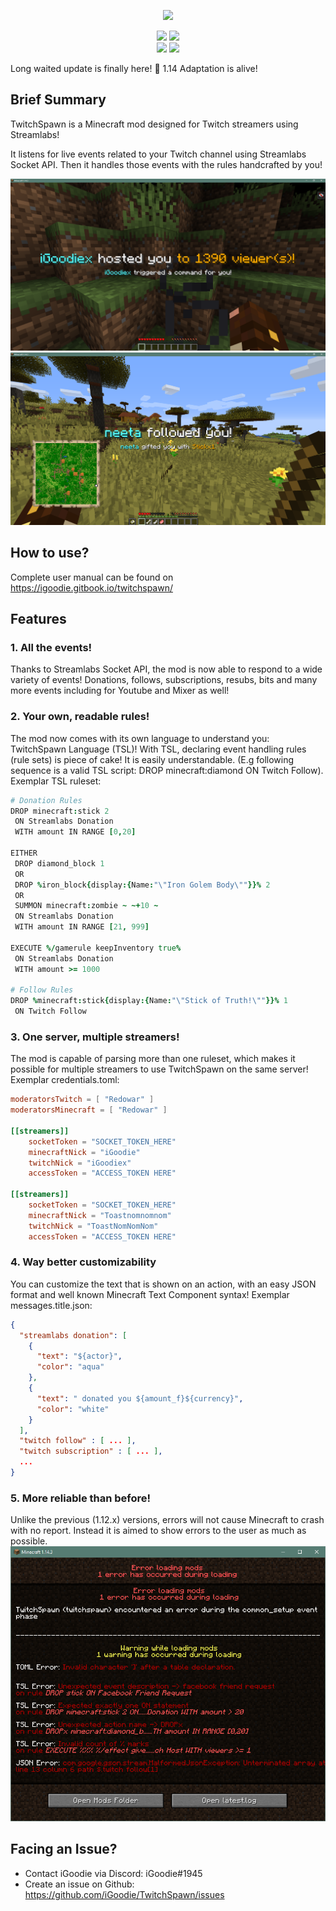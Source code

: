 <p align="center"><img src="https://cdn.discordapp.com/attachments/460909423045509140/460909450354622476/logo.png"></p>

<!-- Badges -->
<p align="center">
  <a href="https://www.twitch.tv/"><img src="https://img.shields.io/badge/api-twitch-b19dd8.svg"></a>
  <a href="https://streamlabs.com"><img src="https://img.shields.io/badge/api-streamlabs-32c3a2.svg"></a>
  <br/>
  <a href="https://minecraft.curseforge.com/projects/twitchspawn"><img src="http://cf.way2muchnoise.eu/full_273382_downloads.svg"></a>
  <a href="https://minecraft.curseforge.com/projects/twitchspawn"><img src="http://cf.way2muchnoise.eu/versions/273382.svg"></a>
</p>

Long waited update is finally here! :tada: 1.14 Adaptation is alive!

## Brief Summary
TwitchSpawn is a Minecraft mod designed for Twitch streamers using Streamlabs!

It listens for live events related to your Twitch channel using Streamlabs Socket API.
Then it handles those events with the rules handcrafted by you!

![Preview #1](preview/preview1.png)
![Preview #2](preview/preview2.png)

## How to use?
Complete user manual can be found on https://igoodie.gitbook.io/twitchspawn/

## Features
### 1. All the events!
Thanks to Streamlabs Socket API, the mod is now able to respond to a wide variety of events!
Donations, follows, subscriptions, resubs, bits and many more events including for Youtube and Mixer as well!
### 2. Your own, readable rules!
The mod now comes with its own language to understand you: TwitchSpawn Language (TSL)!
With TSL, declaring event handling rules (rule sets) is piece of cake!
It is easily understandable. (E.g following sequence is a valid TSL script: DROP minecraft:diamond ON Twitch Follow).
Exemplar TSL ruleset:
```coffeescript
# Donation Rules
DROP minecraft:stick 2
 ON Streamlabs Donation
 WITH amount IN RANGE [0,20]
 
EITHER
 DROP diamond_block 1
 OR
 DROP %iron_block{display:{Name:"\"Iron Golem Body\""}}% 2
 OR
 SUMMON minecraft:zombie ~ ~+10 ~
 ON Streamlabs Donation
 WITH amount IN RANGE [21, 999]

EXECUTE %/gamerule keepInventory true%
 ON Streamlabs Donation
 WITH amount >= 1000

# Follow Rules
DROP %minecraft:stick{display:{Name:"\"Stick of Truth!\""}}% 1
 ON Twitch Follow
```
### 3. One server, multiple streamers!
The mod is capable of parsing more than one ruleset,
which makes it possible for multiple streamers to use TwitchSpawn on the same server!
Exemplar credentials.toml:
```toml
moderatorsTwitch = [ "Redowar" ]
moderatorsMinecraft = [ "Redowar" ]

[[streamers]]
	socketToken = "SOCKET_TOKEN_HERE"
	minecraftNick = "iGoodie"
	twitchNick = "iGoodiex"
	accessToken = "ACCESS_TOKEN HERE"

[[streamers]]
	socketToken = "SOCKET_TOKEN_HERE"
	minecraftNick = "Toastnomnomnom"
	twitchNick = "ToastNomNomNom"
	accessToken = "ACCESS_TOKEN HERE"
```
### 4. Way better customizability
You can customize the text that is shown on an action,
with an easy JSON format and well known Minecraft Text Component syntax!
Exemplar messages.title.json:
```json
{
  "streamlabs donation": [
    {
      "text": "${actor}",
      "color": "aqua"
    },
    {
      "text": " donated you ${amount_f}${currency}",
      "color": "white"
    }
  ],
  "twitch follow" : [ ... ],
  "twitch subscription" : [ ... ],
  ...
}
```
### 5. More reliable than before!
Unlike the previous (1.12.x) versions, errors will not cause Minecraft to crash with no report.
Instead it is aimed to show errors to the user as much as possible.
![Error Display Preview](preview/error_preview.png)

## Facing an Issue?
- Contact iGoodie via Discord: iGoodie#1945
- Create an issue on Github: https://github.com/iGoodie/TwitchSpawn/issues

